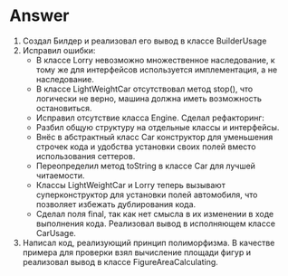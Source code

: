 # Answer

1. Создал Билдер и реализовал его вывод в классе BuilderUsage
2. Исправил ошибки:
    - В классе Lorry невозможно множественное наследование, к тому же для интерфейсов используется имплементация, а не наследование.
    - В классе LightWeightCar отсутствовал метод stop(), что логически не верно, машина должна иметь возможность остановиться.
    - Исправил отсутствие класса Engine.
   Сделал рефакторинг:
    - Разбил общую структуру на отдельные классы и интерфейсы.
    - Внёс в абстрактный класс Car конструктор для уменьшения строчек кода и удобства установки своих полей вместо использования сеттеров.
    - Переопределил метод toString в классе Car для лучшей читаемости.
    - Классы LightWeightCar и Lorry теперь вызывают суперконструктор для установки полей автомобиля, что позволяет избежать дублирования кода.
    - Сделал поля final, так как нет смысла в их изменении в ходе выполнения кода.
   Реализовал вывод в исполняющем классе CarUsage.
3. Написал код, реализующий принцип полиморфизма. В качестве примера для проверки взял вычисление площади фигур и реализовал вывод в классе FigureAreaCalculating.